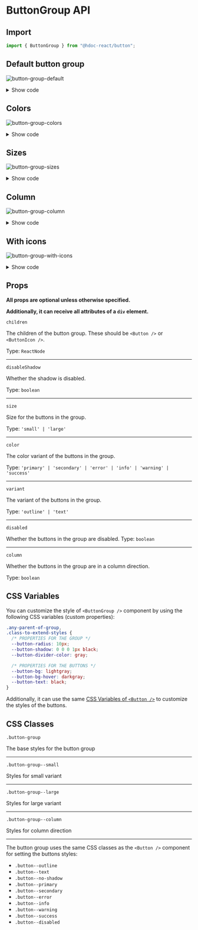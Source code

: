 # ButtonGroup API

## Import

```js
import { ButtonGroup } from "@hdoc-react/button";
```

## Default button group

![button-group-default](https://github.com/Hdoc1509/react-components/assets/72316111/9fdedccb-66f7-43b4-8647-da699ee14f8e)

<details>
  <summary>Show code</summary>

```js
import * as React from "react";
import { Button, ButtonGroup } from "@hdoc-react/button";

export default function ButtonGroupDefault() {
  return (
    <>
      <ButtonGroup>
        <Button>One</Button>
        <Button>Two</Button>
        <Button>Three</Button>
      </ButtonGroup>

      <ButtonGroup variant="outline">
        <Button>One</Button>
        <Button>Two</Button>
        <Button>Three</Button>
      </ButtonGroup>

      <ButtonGroup variant="text">
        <Button>One</Button>
        <Button>Two</Button>
        <Button>Three</Button>
      </ButtonGroup>
    </>
  );
}
```

</details>

## Colors

![button-group-colors](https://github.com/Hdoc1509/react-components/assets/72316111/325879a8-f684-4198-89a5-22422b59bd79)

<details>
  <summary>Show code</summary>

```js
import * as React from "react";
import { Button, ButtonGroup } from "@hdoc-react/button";

const colors = ["primary", "secondary", "error", "info", "warning", "success"];

export default function ButtonGroupColors() {
  return (
    <>
      {colors.map((color) => (
        <>
          <ButtonGroup key={`button-group-${color}-default`} color={color}>
            <Button>One</Button>
            <Button>Two</Button>
            <Button>Three</Button>
          </ButtonGroup>
          <ButtonGroup
            key={`button-group-${color}-outline`}
            color={color}
            variant="outline"
          >
            <Button>One</Button>
            <Button>Two</Button>
            <Button>Three</Button>
          </ButtonGroup>
          <ButtonGroup
            key={`button-group-${color}-text`}
            color={color}
            variant="text"
          >
            <Button>One</Button>
            <Button>Two</Button>
            <Button>Three</Button>
          </ButtonGroup>
        </>
      ))}
    </>
  );
}
```

</details>

## Sizes

![button-group-sizes](https://github.com/Hdoc1509/react-components/assets/72316111/7d5d02b9-b10a-49df-aa27-983f53c8627e)

<details>
  <summary>Show code</summary>

```js
import * as React from "react";
import { Button, ButtonGroup } from "@hdoc-react/button";

export default function ButtonGroupSizes() {
  return (
    <>
      <ButtonGroup size="small" color="primary">
        <Button>One</Button>
        <Button>Two</Button>
        <Button>Three</Button>
      </ButtonGroup>
      <ButtonGroup color="primary">
        <Button>One</Button>
        <Button>Two</Button>
        <Button>Three</Button>
      </ButtonGroup>
      <ButtonGroup size="large" color="primary">
        <Button>One</Button>
        <Button>Two</Button>
        <Button>Three</Button>
      </ButtonGroup>
    </>
  );
}
```

</details>

## Column

![button-group-column](https://github.com/Hdoc1509/react-components/assets/72316111/cdca20d0-77b7-4e1e-bafe-fbd4f7e0ec24)

<details>
  <summary>Show code</summary>

```js
import * as React from "react";
import { Button, ButtonGroup } from "@hdoc-react/button";

export default function ButtonGroupColors() {
  return (
    <>
      {["secondary", "error"].map((color) => (
        <>
          <ButtonGroup
            key={`button-group-column-${color}-default`}
            color={color}
            column
          >
            <Button>One</Button>
            <Button>Two</Button>
            <Button>Three</Button>
          </ButtonGroup>
          <ButtonGroup
            key={`button-group-column-${color}-outline`}
            color={color}
            variant="outline"
            column
          >
            <Button>One</Button>
            <Button>Two</Button>
            <Button>Three</Button>
          </ButtonGroup>
          <ButtonGroup
            key={`button-group-column-${color}-text`}
            color={color}
            variant="text"
            column
          >
            <Button>One</Button>
            <Button>Two</Button>
            <Button>Three</Button>
          </ButtonGroup>
        </>
      ))}
    </>
  );
}
```

</details>

## With icons

![button-group-with-icons](https://github.com/Hdoc1509/react-components/assets/72316111/e827f84e-58af-4350-92c7-62772d3b92cc)

<details>
  <summary>Show code</summary>

```js
import * as React from "react";
import { Button, ButtonIcon, ButtonGroup } from "@hdoc-react/button";

const Group = () => {
  return (
    <>
      <ButtonIcon>
        <AddIcon />
      </ButtonIcon>
      <ButtonIcon>
        <RemoveIcon />
      </ButtonIcon>
      <ButtonIcon>
        <DivideIcon />
      </ButtonIcon>
      <Button>Clear</Button>
    </>
  );
};

export default function ButtonGroupWithIcons() {
  return (
    <>
      <ButtonGroup color="success">
        <Group />
      </ButtonGroup>
      <ButtonGroup color="success" variant="outline">
        <Group />
      </ButtonGroup>
      <ButtonGroup color="success" variant="text">
        <Group />
      </ButtonGroup>
    </>
  );
}
```

</details>

## Props

**All props are optional unless otherwise specified.**

**Additionally, it can receive all attributes of a `div` element.**

`children`

The children of the button group. These should be `<Button />` or `<ButtonIcon />`.

Type: `ReactNode`

---

`disableShadow`

Whether the shadow is disabled.

Type: `boolean`

---

`size`

Size for the buttons in the group.

Type: `'small' | 'large'`

---

`color`

The color variant of the buttons in the group.

Type: `'primary' | 'secondary' | 'error' | 'info' | 'warning' | 'success'`

---

`variant`

The variant of the buttons in the group.

Type: `'outline' | 'text'`

---

`disabled`

Whether the buttons in the group are disabled.
Type: `boolean`

---

`column`

Whether the buttons in the group are in a column direction.

Type: `boolean`

## CSS Variables

You can customize the style of `<ButtonGroup />` component by using the
following CSS variables (custom properties):

```css
.any-parent-of-group,
.class-to-extend-styles {
  /* PROPERTIES FOR THE GROUP */
  --button-radius: 10px;
  --button-shadow: 0 0 0 1px black;
  --button-divider-color: gray;

  /* PROPERTIES FOR THE BUTTONS */
  --button-bg: lightgray;
  --button-bg-hover: darkgray;
  --button-text: black;
}
```

Additionally, it can use the same [CSS Variables of `<Button />`](./Button.md#css-variables)
to customize the styles of the buttons.

## CSS Classes

`.button-group`

The base styles for the button group

---

`.button-group--small`

Styles for small variant

---

`.button-group--large`

Styles for large variant

---

`.button-group--column`

Styles for column direction

---

The button group uses the same CSS classes as the `<Button />` component for
setting the buttons styles:

- `.button--outline`
- `.button--text`
- `.button--no-shadow`
- `.button--primary`
- `.button--secondary`
- `.button--error`
- `.button--info`
- `.button--warning`
- `.button--success`
- `.button--disabled`
